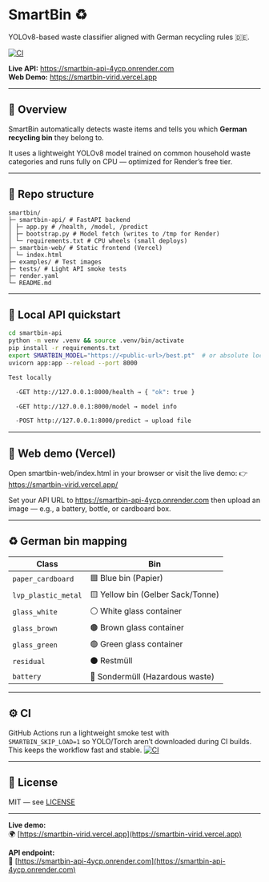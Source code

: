 # SmartBin ♻️

YOLOv8-based waste classifier aligned with German recycling rules 🇩🇪.

[![CI](https://github.com/ghitaik/smartbin/actions/workflows/ci.yml/badge.svg?branch=main)](https://github.com/ghitaik/smartbin/actions/workflows/ci.yml)

**Live API:** https://smartbin-api-4ycp.onrender.com  
**Web Demo:** https://smartbin-virid.vercel.app

---


## 🧠 Overview

SmartBin automatically detects waste items and tells you which **German recycling bin** they belong to.

It uses a lightweight YOLOv8 model trained on common household waste categories and runs fully on CPU — optimized for Render’s free tier.

---

## 📂 Repo structure
```
smartbin/
├─ smartbin-api/ # FastAPI backend
│ ├─ app.py # /health, /model, /predict
│ ├─ bootstrap.py # Model fetch (writes to /tmp for Render)
│ └─ requirements.txt # CPU wheels (small deploys)
├─ smartbin-web/ # Static frontend (Vercel)
│ └─ index.html
├─ examples/ # Test images
├─ tests/ # Light API smoke tests
├─ render.yaml
└─ README.md
```
---

## 🚀 Local API quickstart

```bash
cd smartbin-api
python -m venv .venv && source .venv/bin/activate
pip install -r requirements.txt
export SMARTBIN_MODEL="https://<public-url>/best.pt"  # or absolute local path
uvicorn app:app --reload --port 8000

Test locally

  -GET http://127.0.0.1:8000/health → { "ok": true }

  -GET http://127.0.0.1:8000/model → model info

  -POST http://127.0.0.1:8000/predict → upload file
```
  ---

## 🧪 Web demo (Vercel)

Open smartbin-web/index.html
 in your browser
or visit the live demo:
👉 https://smartbin-virid.vercel.app/

Set your API URL to
https://smartbin-api-4ycp.onrender.com
then upload an image — e.g., a battery, bottle, or cardboard box.

---

## ♻️ German bin mapping

| Class               | Bin                               |
| ------------------- | --------------------------------- |
| `paper_cardboard`   | 🟦 Blue bin (Papier)              |
| `lvp_plastic_metal` | 🟨 Yellow bin (Gelber Sack/Tonne) |
| `glass_white`       | ⚪ White glass container           |
| `glass_brown`       | 🟤 Brown glass container          |
| `glass_green`       | 🟢 Green glass container          |
| `residual`          | ⚫ Restmüll                        |
| `battery`           | 🔋 Sondermüll (Hazardous waste)   |

---

## ⚙️ CI

GitHub Actions run a lightweight smoke test with  
`SMARTBIN_SKIP_LOAD=1` so YOLO/Torch aren’t downloaded during CI builds.  
This keeps the workflow fast and stable.
[![CI](https://github.com/ghitaik/smartbin/actions/workflows/ci.yml/badge.svg)](https://github.com/ghitaik/smartbin/actions)

---

## 📜 License

MIT — see [LICENSE](LICENSE)

---

**Live demo:**  
🌍 [https://smartbin-virid.vercel.app](https://smartbin-virid.vercel.app)

**API endpoint:**  
🧠 [https://smartbin-api-4ycp.onrender.com](https://smartbin-api-4ycp.onrender.com)
